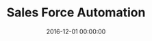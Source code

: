---
layout: inner
position: left
title: 'Sales Force Automation'
lead_text: 'Contributed to the development of PT Atri Distribusindo SFA system, enabling optimization on their sales processes and workflow.'
tags: ['PHP', 'C#', 'Xamarin']
featured_image: ['/img/posts/sfa.png']
date: 2016-12-01 00:00:00
categories: ['Web', 'Mobile']
project_link: ''
button_icon: ''
button_text: ''
order: 12
visible: 1
company: 'PT. Aditya Arta Abadi'
---